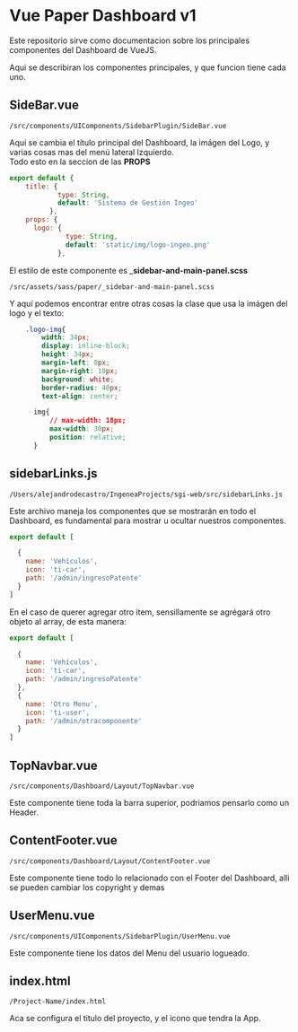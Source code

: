 # Vue Paper Dashboard v1
Este repositorio sirve como documentacion sobre los principales componentes del Dashboard de VueJS.  

Aqui se describiran los componentes principales, y que funcion tiene cada uno.    


## SideBar.vue
```
/src/components/UIComponents/SidebarPlugin/SideBar.vue    
```   
Aquí se cambia el título principal del Dashboard, la imágen del Logo, y varias cosas mas del menú lateral Izquierdo.   
 Todo esto en la seccion de las __PROPS__

```js
export default {
    title: {
            type: String,
            default: 'Sistema de Gestión Ingeo'
          },
    props: {
      logo: {
              type: String,
              default: 'static/img/logo-ingeo.png'
            },
```

El estilo de este componente es ___sidebar-and-main-panel.scss__   
```
/src/assets/sass/paper/_sidebar-and-main-panel.scss   
```
Y aquí podemos encontrar entre otras cosas la clase que usa la imágen del logo y el texto:    
```css
    .logo-img{
        width: 34px;
        display: inline-block;
        height: 34px;
        margin-left: 0px;
        margin-right: 10px;
        background: white;
        border-radius: 40px;
        text-align: center;

      img{
          // max-width: 18px;
          max-width: 30px;
          position: relative;
      }
```

## sidebarLinks.js   
```
/Users/alejandrodecastro/IngeneaProjects/sgi-web/src/sidebarLinks.js
```
Este archivo maneja los componentes que se mostrarán en todo el Dashboard, es fundamental para mostrar u ocultar nuestros componentes.   

```js
export default [

  {
    name: 'Vehículos',
    icon: 'ti-car',
    path: '/admin/ingresoPatente'
  }
]
```

En el caso de querer agregar otro item, sensillamente se agrégará otro objeto al array, de esta manera:   

```js
export default [

  {
    name: 'Vehículos',
    icon: 'ti-car',
    path: '/admin/ingresoPatente'
  },
  {
    name: 'Otro Menu',
    icon: 'ti-user',
    path: '/admin/otracomponente'
  }
]
```

## TopNavbar.vue
```
/src/components/Dashboard/Layout/TopNavbar.vue
```
Este componente tiene toda la barra superior, podriamos pensarlo como un Header.   


## ContentFooter.vue
```
/src/components/Dashboard/Layout/ContentFooter.vue
```
Este componente tiene todo lo relacionado con el Footer del Dashboard, alli se pueden cambiar los copyright y demas   


## UserMenu.vue
```
/src/components/UIComponents/SidebarPlugin/UserMenu.vue
```
Este componente tiene los datos del Menu del usuario logueado.   

## index.html
```
/Project-Name/index.html
```
Aca se configura el titulo del proyecto, y el icono que tendra la App.   

